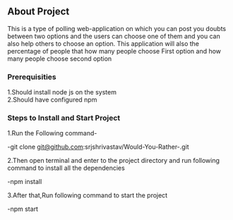 ## About Project

This is a type of polling web-application on which you can post you doubts between two options and the users can choose one of them and you can also help others to choose an option.
This application will also the percentage of people that how many people choose First option and how many people choose second option

### Prerequisities

1.Should install node js on the system<br/>
2.Should have configured npm

### Steps to Install and Start Project

1.Run the Following command-

-git clone git@github.com:srjshrivastav/Would-You-Rather-.git

2.Then open terminal and enter to the project directory and run following command to install all the dependencies

-npm install

3.After that,Run following command to start the project

-npm start
